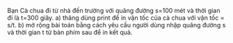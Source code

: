 Bạn Cà chua đi từ nhà đến trường với quãng đường s=100 mét và thời gian đi là t=300 giây.
a) thăng dùng print để in vận tốc của cà chua với vận tốc = s/t.
b) mở rộng bài toán bằng cách yêu cầu người dùng nhập quãng đường s và thời gian t từ bàn phím sau để in kết quả.
